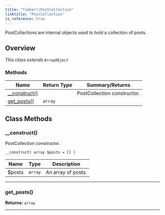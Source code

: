 ```yaml
---
title: "Timber\\​PostCollection"
linktitle: "PostCollection"
is_reference: true
---
```


PostCollections are internal objects used to hold a collection of posts.

<!--more-->

## Overview

*This class extends `ArrayObject`*  
  

### Methods

<div class="table-methods">

| Name | Return Type | Summary/Returns |
| --- | --- | --- |
| <span class="method-name">[__construct()](#__construct)</span> | <span class="method-type"></span> | <span class="method-description">PostCollection constructor.</span> |
| <span class="method-name">[get_posts()](#get_posts)</span> | <span class="method-type">`array`</span> | <span class="method-description"></span> |

</div>


## Class Methods

### \_\_construct()

PostCollection constructor.

`__construct( array $posts = [] )`

| Name | Type | Description |
| --- | --- | --- |
| $posts | `array` | An array of posts. |

---

### get\_posts()

**Returns:** `array` 

---

